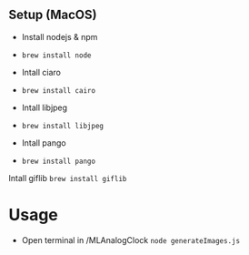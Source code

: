 ## Setup (MacOS)

* Install nodejs & npm
* `brew install node`

* Intall ciaro
* `brew install cairo`


* Intall libjpeg
* `brew install libjpeg`


* Intall pango
* `brew install pango`


Intall giflib
`brew install giflib`

# Usage

* Open terminal in /MLAnalogClock
`node generateImages.js`
